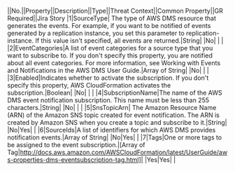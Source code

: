 ||No.||Property||Description||Type||Threat Context||Common Property||GR Required||Jira Story
|1|SourceType| The type of AWS DMS resource that generates the events. For example, if you want to be notified of events generated by a replication instance, you set this parameter to replication-instance. If this value isn't specified, all events are returned.|String| |No| | |
|2|EventCategories|A list of event categories for a source type that you want to subscribe to. If you don't specify this property, you are notified about all event categories. For more information, see  Working with Events and Notifications in the  AWS DMS User Guide.|Array of String| |No| | |
|3|Enabled|Indicates whether to activate the subscription. If you don't specify this property, AWS CloudFormation activates the subscription.|Boolean| |No| | |
|4|SubscriptionName|The name of the AWS DMS event notification subscription. This name must be less than 255 characters.|String| |No| | |
|5|SnsTopicArn| The Amazon Resource Name (ARN) of the Amazon SNS topic created for event notification. The ARN is created by Amazon SNS when you create a topic and subscribe to it.|String| |No|Yes| |
|6|SourceIds|A list of identifiers for which AWS DMS provides notification events.|Array of String| |No|Yes| |
|7|Tags|One or more tags to be assigned to the event subscription.|[Array of Tag|http://docs.aws.amazon.com/AWSCloudFormation/latest/UserGuide/aws-properties-dms-eventsubscription-tag.html]| |Yes|Yes| |
